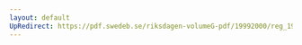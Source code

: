 ```yaml
---
layout: default
UpRedirect: https://pdf.swedeb.se/riksdagen-volumeG-pdf/19992000/reg_19992000/reg_19992000_0038.pdf
---
```

